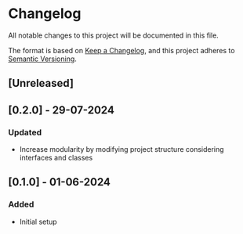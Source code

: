 # Changelog

All notable changes to this project will be documented in this file.

The format is based on [Keep a Changelog](https://keepachangelog.com/en/1.0.0/),
and this project adheres to [Semantic Versioning](https://semver.org/spec/v2.0.0.html).

## [Unreleased]

## [0.2.0] - 29-07-2024

### Updated

- Increase modularity by modifying project structure considering interfaces and classes

## [0.1.0] - 01-06-2024

### Added

- Initial setup